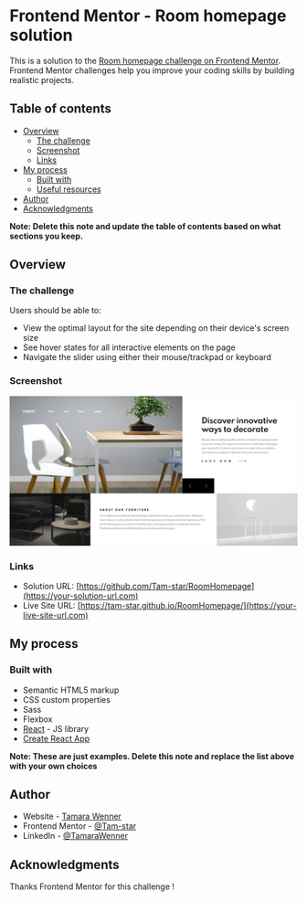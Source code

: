 # Frontend Mentor - Room homepage solution

This is a solution to the [Room homepage challenge on Frontend Mentor](https://www.frontendmentor.io/challenges/room-homepage-BtdBY_ENq). Frontend Mentor challenges help you improve your coding skills by building realistic projects. 

## Table of contents

- [Overview](#overview)
  - [The challenge](#the-challenge)
  - [Screenshot](#screenshot)
  - [Links](#links)
- [My process](#my-process)
  - [Built with](#built-with)
  - [Useful resources](#useful-resources)
- [Author](#author)
- [Acknowledgments](#acknowledgments)

**Note: Delete this note and update the table of contents based on what sections you keep.**

## Overview

### The challenge

Users should be able to:

- View the optimal layout for the site depending on their device's screen size
- See hover states for all interactive elements on the page
- Navigate the slider using either their mouse/trackpad or keyboard

### Screenshot

![Screenshot](./screenshot.png)

### Links

- Solution URL: [https://github.com/Tam-star/RoomHomepage](https://your-solution-url.com)
- Live Site URL: [https://tam-star.github.io/RoomHomepage/](https://your-live-site-url.com)

## My process

### Built with

- Semantic HTML5 markup
- CSS custom properties
- Sass
- Flexbox
- [React](https://reactjs.org/) - JS library
- [Create React App](https://github.com/facebook/create-react-app)

**Note: These are just examples. Delete this note and replace the list above with your own choices**


## Author

- Website - [Tamara Wenner](https://tamarawenner.com)
- Frontend Mentor - [@Tam-star](https://www.frontendmentor.io/profile/Tam-star)
- LinkedIn - [@TamaraWenner](https://www.linkedin.com/in/tamara-wenner-40b9b71b6/)


## Acknowledgments

Thanks Frontend Mentor for this challenge ! 


